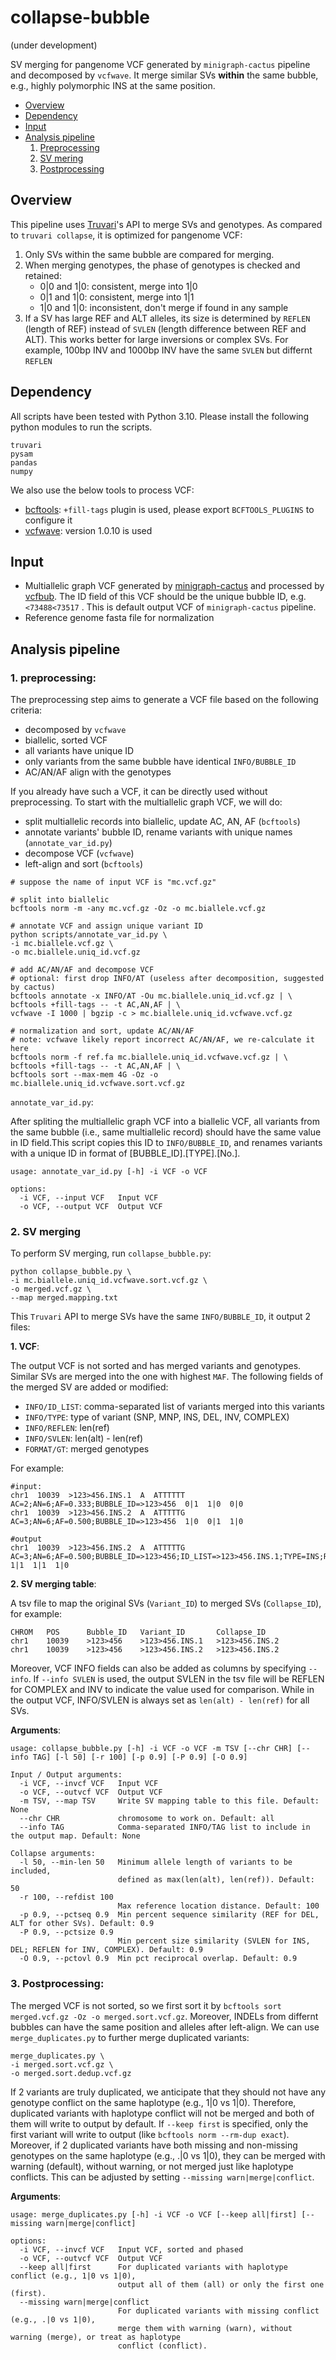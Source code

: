 # collapse-bubble

(under development)

SV merging for pangenome VCF generated by `minigraph-cactus` pipeline and decomposed by `vcfwave`. It merge similar SVs **within** the same bubble, e.g., highly polymorphic INS at the same position.

- [Overview](#overview)
- [Dependency](#dependency)
- [Input](#input)
- [Analysis pipeline](#analysis-pipeline)
    1. [Preprocessing](#1-preprocessing)
    2. [SV mering](#2-sv-merging)
    3. [Postprocessing](#3-postprocessing)


## Overview

This pipeline uses [Truvari](https://github.com/ACEnglish/truvari)'s API to merge SVs and genotypes. As compared to `truvari collapse`, it is optimized for pangenome VCF:

1. Only SVs within the same bubble are compared for merging.
2. When merging genotypes, the phase of genotypes is checked and retained:
    - 0|0 and 1|0: consistent, merge into 1|0
    - 0|1 and 1|0: consistent, merge into 1|1
    - 1|0 and 1|0: inconsistent, don't merge if found in any sample
3. If a SV has large REF and ALT alleles, its size is determined by `REFLEN` (length of REF) instead of `SVLEN` (length difference between REF and ALT). This works better for large inversions or complex SVs. For example, 100bp INV and 1000bp INV have the same `SVLEN` but differnt `REFLEN`

## Dependency

All scripts have been tested with Python 3.10. Please install the following python modules to run the scripts.

```
truvari
pysam
pandas
numpy
```

We also use the below tools to process VCF:
- [bcftools](https://github.com/samtools/bcftools): `+fill-tags` plugin is used, please export `BCFTOOLS_PLUGINS` to configure it
- [vcfwave](https://github.com/vcflib/vcflib/blob/master/doc/vcfwave.md): version 1.0.10 is used

## Input
- Multiallelic graph VCF generated by [minigraph-cactus](https://github.com/ComparativeGenomicsToolkit/cactus/blob/master/doc/pangenome.md) and processed by [vcfbub](https://github.com/pangenome/vcfbub). The ID field of this VCF should be the unique bubble ID, e.g. `<73488<73517` . This is default output VCF of `minigraph-cactus` pipeline.
- Reference genome fasta file for normalization

## Analysis pipeline

### 1. preprocessing:

The preprocessing step aims to generate a VCF file based on the following criteria:

- decomposed by `vcfwave`
- biallelic, sorted VCF
- all variants have unique ID
- only variants from the same bubble have identical `INFO/BUBBLE_ID`
- AC/AN/AF align with the genotypes

If you already have such a VCF, it can be directly used without preprocessing. To start with the multiallelic graph VCF, we will do:
- split multiallelic records into biallelic, update AC, AN, AF (`bcftools`)
- annotate variants' bubble ID, rename variants with unique names (`annotate_var_id.py`)
- decompose VCF (`vcfwave`)
- left-align and sort (`bcftools`)

```
# suppose the name of input VCF is "mc.vcf.gz"

# split into biallelic
bcftools norm -m -any mc.vcf.gz -Oz -o mc.biallele.vcf.gz

# annotate VCF and assign unique variant ID
python scripts/annotate_var_id.py \
-i mc.biallele.vcf.gz \
-o mc.biallele.uniq_id.vcf.gz

# add AC/AN/AF and decompose VCF
# optional: first drop INFO/AT (useless after decomposition, suggested by cactus)
bcftools annotate -x INFO/AT -Ou mc.biallele.uniq_id.vcf.gz | \
bcftools +fill-tags -- -t AC,AN,AF | \
vcfwave -I 1000 | bgzip -c > mc.biallele.uniq_id.vcfwave.vcf.gz

# normalization and sort, update AC/AN/AF
# note: vcfwave likely report incorrect AC/AN/AF, we re-calculate it here
bcftools norm -f ref.fa mc.biallele.uniq_id.vcfwave.vcf.gz | \
bcftools +fill-tags -- -t AC,AN,AF | \
bcftools sort --max-mem 4G -Oz -o mc.biallele.uniq_id.vcfwave.sort.vcf.gz
```

`annotate_var_id.py`:

After spliting the multiallelic graph VCF into a biallelic VCF, all variants from the same bubble (i.e., same multiallelic record) should have the same value in ID field.This script copies this ID to `INFO/BUBBLE_ID`, and renames variants with a unique ID in format of [BUBBLE_ID].[TYPE].[No.].

```
usage: annotate_var_id.py [-h] -i VCF -o VCF

options:
  -i VCF, --input VCF   Input VCF
  -o VCF, --output VCF  Output VCF
```

### 2. SV merging 

To perform SV merging, run `collapse_bubble.py`:
```
python collapse_bubble.py \
-i mc.biallele.uniq_id.vcfwave.sort.vcf.gz \
-o merged.vcf.gz \
--map merged.mapping.txt
```

This `Truvari` API to merge SVs have the same `INFO/BUBBLE_ID`, it output 2 files:

**1. VCF**:

The output VCF is not sorted and has merged variants and genotypes. Similar SVs are merged into the one with highest `MAF`. The following fields of the merged SV are added or modified:

- `INFO/ID_LIST`: comma-separated list of variants merged into this variants
- `INFO/TYPE`: type of variant (SNP, MNP, INS, DEL, INV, COMPLEX)
- `INFO/REFLEN`: len(ref)
- `INFO/SVLEN`: len(alt) - len(ref)
- `FORMAT/GT`: merged genotypes

For example:
```
#input:
chr1  10039  >123>456.INS.1  A  ATTTTTT  AC=2;AN=6;AF=0.333;BUBBLE_ID=>123>456  0|1  1|0  0|0
chr1  10039  >123>456.INS.2  A  ATTTTTG  AC=3;AN=6;AF=0.500;BUBBLE_ID=>123>456  1|0  0|1  1|0

#output
chr1  10039  >123>456.INS.2  A  ATTTTTG  AC=3;AN=6;AF=0.500;BUBBLE_ID=>123>456;ID_LIST=>123>456.INS.1;TYPE=INS;REFLEN=1;SVLEN=6  1|1  1|1  1|0
```

**2. SV merging table**:

A tsv file to map the original SVs (`Variant_ID`) to merged SVs (`Collapse_ID`), for example:
   
```
CHROM   POS      Bubble_ID   Variant_ID       Collapse_ID
chr1    10039    >123>456    >123>456.INS.1   >123>456.INS.2
chr1    10039    >123>456    >123>456.INS.2   >123>456.INS.2
```

Moreover, VCF INFO fields can also be added as columns by specifying `--info`. If `--info SVLEN` is used, the output SVLEN in the tsv file will be REFLEN for COMPLEX and INV to indicate the value used for comparison. While in the output VCF, INFO/SVLEN is always set as `len(alt) - len(ref)` for all SVs.

**Arguments**:

```
usage: collapse_bubble.py [-h] -i VCF -o VCF -m TSV [--chr CHR] [--info TAG] [-l 50] [-r 100] [-p 0.9] [-P 0.9] [-O 0.9]

Input / Output arguments:
  -i VCF, --invcf VCF   Input VCF
  -o VCF, --outvcf VCF  Output VCF
  -m TSV, --map TSV     Write SV mapping table to this file. Default: None
  --chr CHR             chromosome to work on. Default: all
  --info TAG            Comma-separated INFO/TAG list to include in the output map. Default: None

Collapse arguments:
  -l 50, --min-len 50   Minimum allele length of variants to be included, 
                        defined as max(len(alt), len(ref)). Default: 50
  -r 100, --refdist 100
                        Max reference location distance. Default: 100
  -p 0.9, --pctseq 0.9  Min percent sequence similarity (REF for DEL, ALT for other SVs). Default: 0.9
  -P 0.9, --pctsize 0.9
                        Min percent size similarity (SVLEN for INS, DEL; REFLEN for INV, COMPLEX). Default: 0.9
  -O 0.9, --pctovl 0.9  Min pct reciprocal overlap. Default: 0.9
```

### 3. Postprocessing:

The merged VCF is not sorted, so we first sort it by `bcftools sort merged.vcf.gz -Oz -o merged.sort.vcf.gz`. Moreover, INDELs from differnt bubbles can have the same position and alleles after left-align. We can use `merge_duplicates.py` to further merge duplicated variants:

```
merge_duplicates.py \
-i merged.sort.vcf.gz \
-o merged.sort.dedup.vcf.gz
```

If 2 variants are truly duplicated, we anticipate that they should not have any genotype conflict on the same haplotype (e.g., 1|0 vs 1|0). Therefore, duplicated variants with haplotype conflict will not be merged and both of them will write to output by default. If `--keep first` is specified, only the first variant will write to output (like `bcftools norm --rm-dup exact`). Moreover, if 2 duplicated variants have both missing and non-missing genotypes on the same haplotype (e.g., .|0 vs 1|0), they can be merged with warning (default), without warning, or not merged just like haplotype conflicts. This can be adjusted by setting `--missing warn|merge|conflict`.

**Arguments**:

```
usage: merge_duplicates.py [-h] -i VCF -o VCF [--keep all|first] [--missing warn|merge|conflict]

options:
  -i VCF, --invcf VCF   Input VCF, sorted and phased
  -o VCF, --outvcf VCF  Output VCF
  --keep all|first      For duplicated variants with haplotype conflict (e.g., 1|0 vs 1|0), 
                        output all of them (all) or only the first one (first).
  --missing warn|merge|conflict
                        For duplicated variants with missing conflict (e.g., .|0 vs 1|0), 
                        merge them with warning (warn), without warning (merge), or treat as haplotype 
                        conflict (conflict).
```
